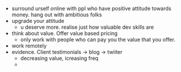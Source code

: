 - surround urself online with ppl who have positive attitude towards money. hang out with ambitious folks
- upgrade your attitude
	- u deserve more. realise just how valuable dev skills are
- think about value. Offer value based pricing
	- only work with people who can pay you the value that you  offer.
- work remotely
- evidence. Client testimonials -> blog -> twiiter
	- decreasing value, icreasing freq
	-